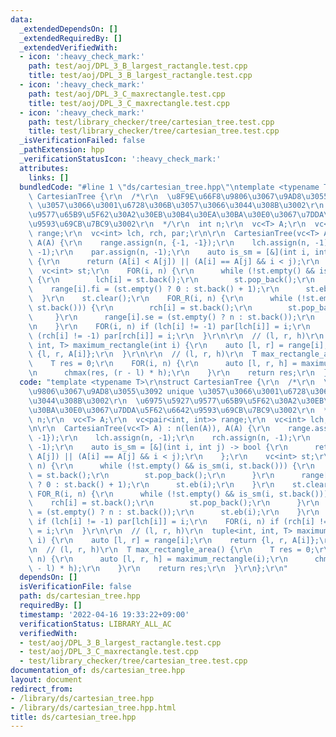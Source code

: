 ```yaml
---
data:
  _extendedDependsOn: []
  _extendedRequiredBy: []
  _extendedVerifiedWith:
  - icon: ':heavy_check_mark:'
    path: test/aoj/DPL_3_B_largest_ractangle.test.cpp
    title: test/aoj/DPL_3_B_largest_ractangle.test.cpp
  - icon: ':heavy_check_mark:'
    path: test/aoj/DPL_3_C_maxrectangle.test.cpp
    title: test/aoj/DPL_3_C_maxrectangle.test.cpp
  - icon: ':heavy_check_mark:'
    path: test/library_checker/tree/cartesian_tree.test.cpp
    title: test/library_checker/tree/cartesian_tree.test.cpp
  _isVerificationFailed: false
  _pathExtension: hpp
  _verificationStatusIcon: ':heavy_check_mark:'
  attributes:
    links: []
  bundledCode: "#line 1 \"ds/cartesian_tree.hpp\"\ntemplate <typename T>\r\nstruct\
    \ CartesianTree {\r\n  /*\r\n  \u8F9E\u66F8\u9806\u3067\u9AD8\u3055\u3092 unique\
    \ \u3057\u3066\u3001\u6728\u306B\u3057\u3066\u3044\u308B\u3002\r\n  \u6975\u5927\
    \u9577\u65B9\u5F62\u30A2\u30EB\u30B4\u30EA\u30BA\u30E0\u3067\u7DDA\u5F62\u6642\
    \u9593\u69CB\u7BC9\u3002\r\n  */\r\n  int n;\r\n  vc<T> A;\r\n  vc<pair<int, int>>\
    \ range;\r\n  vc<int> lch, rch, par;\r\n\r\n  CartesianTree(vc<T> A) : n(len(A)),\
    \ A(A) {\r\n    range.assign(n, {-1, -1});\r\n    lch.assign(n, -1);\r\n    rch.assign(n,\
    \ -1);\r\n    par.assign(n, -1);\r\n    auto is_sm = [&](int i, int j) -> bool\
    \ {\r\n      return (A[i] < A[j]) || (A[i] == A[j] && i < j);\r\n    };\r\n  \
    \  vc<int> st;\r\n    FOR(i, n) {\r\n      while (!st.empty() && is_sm(i, st.back()))\
    \ {\r\n        lch[i] = st.back();\r\n        st.pop_back();\r\n      }\r\n  \
    \    range[i].fi = (st.empty() ? 0 : st.back() + 1);\r\n      st.eb(i);\r\n  \
    \  }\r\n    st.clear();\r\n    FOR_R(i, n) {\r\n      while (!st.empty() && is_sm(i,\
    \ st.back())) {\r\n        rch[i] = st.back();\r\n        st.pop_back();\r\n \
    \     }\r\n      range[i].se = (st.empty() ? n : st.back());\r\n      st.eb(i);\r\
    \n    }\r\n    FOR(i, n) if (lch[i] != -1) par[lch[i]] = i;\r\n    FOR(i, n) if\
    \ (rch[i] != -1) par[rch[i]] = i;\r\n  }\r\n\r\n  // (l, r, h)\r\n  tuple<int,\
    \ int, T> maximum_rectangle(int i) {\r\n    auto [l, r] = range[i];\r\n    return\
    \ {l, r, A[i]};\r\n  }\r\n\r\n  // (l, r, h)\r\n  T max_rectangle_area() {\r\n\
    \    T res = 0;\r\n    FOR(i, n) {\r\n      auto [l, r, h] = maximum_rectangle(i);\r\
    \n      chmax(res, (r - l) * h);\r\n    }\r\n    return res;\r\n  }\r\n};\r\n"
  code: "template <typename T>\r\nstruct CartesianTree {\r\n  /*\r\n  \u8F9E\u66F8\
    \u9806\u3067\u9AD8\u3055\u3092 unique \u3057\u3066\u3001\u6728\u306B\u3057\u3066\
    \u3044\u308B\u3002\r\n  \u6975\u5927\u9577\u65B9\u5F62\u30A2\u30EB\u30B4\u30EA\
    \u30BA\u30E0\u3067\u7DDA\u5F62\u6642\u9593\u69CB\u7BC9\u3002\r\n  */\r\n  int\
    \ n;\r\n  vc<T> A;\r\n  vc<pair<int, int>> range;\r\n  vc<int> lch, rch, par;\r\
    \n\r\n  CartesianTree(vc<T> A) : n(len(A)), A(A) {\r\n    range.assign(n, {-1,\
    \ -1});\r\n    lch.assign(n, -1);\r\n    rch.assign(n, -1);\r\n    par.assign(n,\
    \ -1);\r\n    auto is_sm = [&](int i, int j) -> bool {\r\n      return (A[i] <\
    \ A[j]) || (A[i] == A[j] && i < j);\r\n    };\r\n    vc<int> st;\r\n    FOR(i,\
    \ n) {\r\n      while (!st.empty() && is_sm(i, st.back())) {\r\n        lch[i]\
    \ = st.back();\r\n        st.pop_back();\r\n      }\r\n      range[i].fi = (st.empty()\
    \ ? 0 : st.back() + 1);\r\n      st.eb(i);\r\n    }\r\n    st.clear();\r\n   \
    \ FOR_R(i, n) {\r\n      while (!st.empty() && is_sm(i, st.back())) {\r\n    \
    \    rch[i] = st.back();\r\n        st.pop_back();\r\n      }\r\n      range[i].se\
    \ = (st.empty() ? n : st.back());\r\n      st.eb(i);\r\n    }\r\n    FOR(i, n)\
    \ if (lch[i] != -1) par[lch[i]] = i;\r\n    FOR(i, n) if (rch[i] != -1) par[rch[i]]\
    \ = i;\r\n  }\r\n\r\n  // (l, r, h)\r\n  tuple<int, int, T> maximum_rectangle(int\
    \ i) {\r\n    auto [l, r] = range[i];\r\n    return {l, r, A[i]};\r\n  }\r\n\r\
    \n  // (l, r, h)\r\n  T max_rectangle_area() {\r\n    T res = 0;\r\n    FOR(i,\
    \ n) {\r\n      auto [l, r, h] = maximum_rectangle(i);\r\n      chmax(res, (r\
    \ - l) * h);\r\n    }\r\n    return res;\r\n  }\r\n};\r\n"
  dependsOn: []
  isVerificationFile: false
  path: ds/cartesian_tree.hpp
  requiredBy: []
  timestamp: '2022-04-16 19:33:22+09:00'
  verificationStatus: LIBRARY_ALL_AC
  verifiedWith:
  - test/aoj/DPL_3_B_largest_ractangle.test.cpp
  - test/aoj/DPL_3_C_maxrectangle.test.cpp
  - test/library_checker/tree/cartesian_tree.test.cpp
documentation_of: ds/cartesian_tree.hpp
layout: document
redirect_from:
- /library/ds/cartesian_tree.hpp
- /library/ds/cartesian_tree.hpp.html
title: ds/cartesian_tree.hpp
---
```

